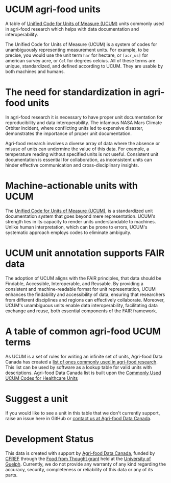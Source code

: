 # UCUM agri-food units
A table of [Unified Code for Units of Measure (UCUM)](https://ucum.org/) units commonly used in agri-food research which helps with data documentation and interoperability.

The Unified Code for Units of Measure (UCUM) is a system of codes for unambiguously representing measurement units. For example, to be precise, you would use the unit term `har` for hectare, or `[acr_us]` for american survey acre, or `Cel` for degrees celcius. All of these terms are unique, standardized, and defined according to UCUM. They are usable by both machines and humans.

# The need for standardization in agri-food units

In agri-food research it is necessary to have proper unit documentation for reproducibility and data interoperability. The infamous NASA Mars Climate Orbiter incident, where conflicting units led to expensive disaster, demonstrates the importance of proper unit documentation.

Agri-food research involves a diverse array of data where the absence or misuse of units can undermine the value of this data. For example, a temperature reading without specified units is not useful. Consistent unit documentation is essential for collaboration, as inconsistent units can hinder effective communication and cross-disciplinary insights.

# Machine-actionable units with UCUM

The [Unified Code for Units of Measure (UCUM)](https://ucum.org/), is a standardized unit documentation system that goes beyond mere representation. UCUM's strength lies in its capacity to render units understandable to machines. Unlike human interpretation, which can be prone to errors, UCUM's systematic approach employs codes to eliminate ambiguity.

# UCUM unit annotation supports FAIR data

The adoption of UCUM aligns with the FAIR principles, that data should be Findable, Accessible, Interoperable, and Reusable. By providing a consistent and machine-readable format for unit representation, UCUM enhances the findability and accessibility of data, ensuring that researchers from different disciplines and regions can effectively collaborate. Moreover, UCUM's unambiguous units enable data interoperability, facilitating data exchange and reuse, both essential components of the FAIR framework.

# A table of common agri-food UCUM terms

As UCUM is a set of rules for writing an infinite set of units, Agri-food Data Canada has created a [list of ones commonly used in agri-food research](UCUM_ADC_current.csv). This list can be used by software as a lookup table for valid units with descriptions. Agri-food Data Canada list is built upon the [Commonly Used UCUM Codes for Healthcare Units](https://download.hl7.de/documents/ucum/ucumdata.html)

# Suggest a unit

If you would like to see a unit in this table that we don't currently support, raise an issue here in GitHub or [contact us at Agri-food Data Canada](https://agrifooddatacanada.ca/contact-us/).

# Development Status

This data is created with support by [Agri-food Data Canada](https://agrifooddatacanada.ca/), funded by [CFREF](https://www.cfref-apogee.gc.ca/) through the [Food from Thought grant](https://foodfromthought.ca/) held at the [University of Guelph](https://www.uoguelph.ca/). Currently, we do not provide any warranty of any kind regarding the accuracy, security, completeness or reliability of this data or any of its parts.
